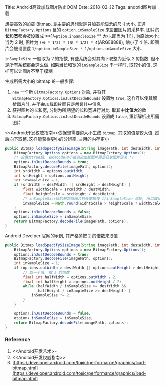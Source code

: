 Title: Android高效加载图片防止OOM
Date: 2018-02-22
Tags: andorid图片加载



想要高效的加载 Bitmap, 最主要的思想就是只加载能显示的尺寸大小. 其通 `BitmapFactory.Options` 里的 `option.inSampleSize` 来设置图片的采样率. 图片的**长**和**宽**都会被设置成 **1/`option.inSampleSize` ** 大小.即当为 1 时, 为原始大小; 当为 2 时, 图片为 `(长 * 1/2) * (宽 * 1/2) * 4`(ARGB8888), 缩小了 4 倍. 即图片会被设置成 `1/option.inSampleSize * 1/option.inSampleSize` 大小.

`inSampleSize` 一般取为 2 的指数, 有些系统会对其向下取整为近似 2 的指数, 但不是所有系统都会这么做. 如果当长和宽的 `inSampleSize` 不一样时, 取较小的值, 这样可以让图片不至于模糊

生成所需大小的 bitmap 的一般步骤:

1. `new` 一个新 `BitmapFactory.Options` 对象, 并将其 `BitmapFactory.Options.inJustDecodeBounds` 设置为 `true`, 这样可以使其解析图片时, 并不会加载图片而只是解读其中信息
2. 获得图片的长和宽, 分别为所期望的长和宽进行对比, 取其中**比值大**的数
3. `BitmapFactory.Options.inJustDecodeBounds` 设置成 `false`, 重新解析出所需图片



<<Android开发权威指南>>依据想需要的大小生成 `bitmap`, 其取的值是较大值, 然后向下取整. 这样能获得更小的分辨率, 占用的内存更小

```java
public Bitmap loadSpecifySizeImage(String imagePath, int destWidth, int destHeight) {
    BitmapFactory.Options options = new BitmapFactory.Options();
  	/* 设置为true后, 在decode时不会真的加载图片而是获取图片信息 */
  	options.inJustDecodeBounds = true;
  	BitmapFactory.decodeFile(imagePath, options);
  	int srcWidth = options.outWidth;
  	int srcHeight = options.outHeight;
  	int inSampleSize = 1;
  	if (srcWidth > destWidth || srcHeight > destHeight) {
        float widthScale = srcWidth / destWidth;
      	float heightScale = srcHeight / destHeight;
      	/* inSampleSize指的是将原图片的长宽都按 1/inSampleSize 缩放, 所以取比例较大的值 */
      	inSampleSize = Math.round(widhtScale > heightScale ? widthScale : heightScale);
    }
  	options.inJustDecodeBounds = false;
  	options.inSampleSize = inSampleSize;
  	return BitmapFactory.decodeFile(imagePath, options);
}
```

Android Develper 官网的示例, 其严格的按 2 的倍数来取值

```java
public Bitmap loadSpecifySizeImage(String imagePath, int destWidth, int destHeight) {
 	BitmapFactory.Options options = new BitmapFactory.Options();
    options.inJustDecodeBounds = true;
    BitmapFactory.decodeFile(imagePath, options);
    int inSampleSize = 1;
    if (options.outWidth > destWidth || options.outHeight > destHeight) {
        // 取一半值, 按 2 的倍数
    	final int halfWidth = options.outWidth / 2;
        final int halfHeight = opitons.outHeight / 2;
        while (halfWidth / inSampleSize >= destWidth &&
               halfHeight / inSampleSize >= destHeight) {
         	inSampleSize *= 2;   
        }
    }
    
    options.inJustDecodeBounds = false;
    otpions.inSampleSize = inSampleSize;
    return BitmapFactory.decodeFile(imagePath, options);
}
```



### Reference

1. <<Android开发艺术>>
2. <<Android开发权威指南>>
3. [https://developer.android.com/topic/performance/graphics/load-bitmap.html](https://developer.android.com/topic/performance/graphics/load-bitmap.html)
